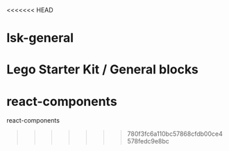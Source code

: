 <<<<<<< HEAD
# lsk-general
Lego Starter Kit / General blocks
=======
# react-components
react-components
>>>>>>> 780f3fc6a110bc57868cfdb00ce4578fedc9e8bc
